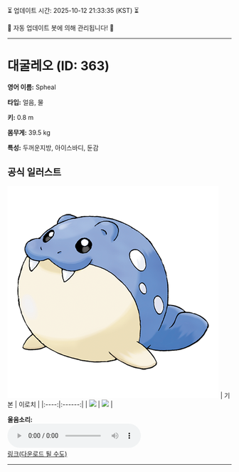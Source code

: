 
⏳ 업데이트 시간: 2025-10-12 21:33:35 (KST) ⏳

🤖 자동 업데이트 봇에 의해 관리됩니다! 🤖

---

# 대굴레오 (ID: 363)
**영어 이름:** Spheal

**타입:** 얼음, 물

**키:** 0.8 m

**몸무게:** 39.5 kg

**특성:** 두꺼운지방, 아이스바디, 둔감

## 공식 일러스트
![](https://raw.githubusercontent.com/PokeAPI/sprites/master/sprites/pokemon/other/official-artwork/363.png)
| 기본 | 이로치 |
|:----:|:------:|
| <img src="http://play.pokemonshowdown.com/sprites/ani/spheal.gif" width="200"> | <img src="http://play.pokemonshowdown.com/sprites/ani-shiny/spheal.gif" width="200"> |

**울음소리:**<br><audio controls src="https://raw.githubusercontent.com/PokeAPI/cries/main/cries/pokemon/latest/363.ogg"></audio><br> [링크(다운로드 될 수도)](https://raw.githubusercontent.com/PokeAPI/cries/main/cries/pokemon/latest/363.ogg)


---
